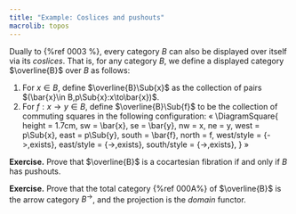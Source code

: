 ```yaml
---
title: "Example: Coslices and pushouts"
macrolib: topos
---
```


Dually to {%ref 0003 %}, every category $B$ can also be displayed over itself via its
*coslices*. That is, for any category $B$, we define a displayed category
$\overline{B}$ over $B$ as follows:
1. For $x\in B$, define $\overline{B}\Sub{x}$ as the collection of pairs
   $(\bar{x}\in B,p\Sub{x}:x\to\bar{x})$.
2. For $f : x\to y\in B$, define $\overline{B}\Sub{f}$ to be the collection of
   commuting squares in the following configuration:
«
  \DiagramSquare{
    height = 1.7cm,
    sw = \bar{x},
    se = \bar{y},
    nw = x,
    ne = y,
    west = p\Sub{x},
    east = p\Sub{y},
    south = \bar{f},
    north = f,
    west/style = {->,exists},
    east/style = {->,exists},
    south/style = {->,exists},
  }
»

**Exercise.** Prove that $\overline{B}$ is a cocartesian fibration if and only if
$B$ has pushouts.

**Exercise.** Prove that the total category {%ref 000A%} of $\overline{B}$ is the
arrow category $B^{\to}$, and the projection is the *domain* functor.
